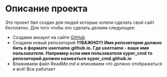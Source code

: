 <!DOCTYPE html>
<html lang="en">
<head>
  <meta charset="UTF-8">
  <meta name="viewport" content="width=device-width, initial-scale=1.0">
</head>
<body>
  <h1>Описание проекта</h1>
  Это проект бвл создан для людей которые хотели сделать свой сайт бесплатно. Для того чтобы это сделать делаем следующее:
  <ul>
    <li>Создаем аккаунт на сайте <a href="github.html">GitHub</a></li>
    <li>Создаем новый репозиторий <b>!!!ВАЖНО!!! Имя репозитория должно бить в формате username.github.io. Где username - ваше имя пользователя. Например если имя пользователя syper_cmd то репозиторий должен називаться syper_cmd.github.io</b></li>
    <li>Влаживаем файл ReadMe.md и вписиваем что должно отображаться и всё! Все работает</li>
  </ul>
</body>
</html>
